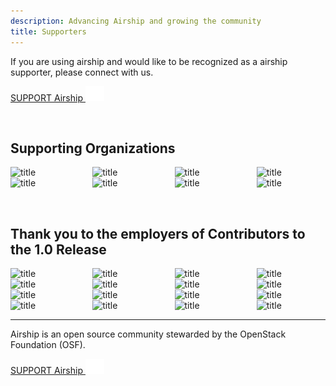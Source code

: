 ```yaml
---
description: Advancing Airship and growing the community
title: Supporters
---
```


<section class="section section-padding-top-0">
<p>If you are using airship and would like to be recognized as a airship supporter, please connect with us.</p>
<a href="mailto:info@airshipit.org" class="button is-primary-dark is-rounded"><span>SUPPORT Airship</span>
  <span class="ico">
    <img src="../.vuepress/theme/svg/arrow-left.svg" alt="Learn More" />
  </span></a>
  <p>&nbsp;</p>
<div class="container1">
  <h2 class="features">Supporting Organizations</h2>
</div>
<div class="container container-center">
  <div class="columns" style="align-items: center;justify-content: center;">
    <div class="column columns-sponsors">  <img class="img-sponsor-l4" src="/images/logo-att.svg" alt="title"  /></div>
    <div class="column columns-sponsors">  <img class="img-sponsor-l4" src="/images/logo-suse.svg" alt="title"  /></div>
    <div class="column columns-sponsors">  <img class="img-sponsor-l4" src="/images/logo-tencent.jpg" alt="title"  /></div>
    <div class="column columns-sponsors">  <img class="img-sponsor-l4" src="/images/logo-cisco.svg" alt="title"  /></div>
  </div>
  <div class="columns" style="align-items: center;justify-content: center;">
    <div class="column columns-sponsors">  <img class="img-sponsor-l4" src="/images/logo-citynetwork.svg" alt="title"  /></div>
    <div class="column columns-sponsors">  <img class="img-sponsor-l4" src="/images/logo-dell.svg" alt="title"  /></div>
    <div class="column columns-sponsors">  <img class="img-sponsor-l4" src="/images/logo-mirantis.png" alt="title"  /></div>
    <div class="column columns-sponsors">  <img class="img-sponsor-l4" src="/images/Telekom_Logo_2013.svg" alt="title"  /></div>
  </div>
</div>
<p>&nbsp;</p>
<div class="container1">
  <h2 class="features">Thank you to the employers of Contributors to the 1.0 Release</h2>
</div>
<div class="container container-center">
  <div class="columns" style="align-items: center;justify-content: center;">
    <div class="column columns-sponsors">  <img class="img-sponsor-l4" src="/images/logo-99cloud.svg" alt="title"  /></div>
    <div class="column columns-sponsors">  <img class="img-sponsor-l4" src="/images/logo-accenture.svg" alt="title"  /></div>
    <div class="column columns-sponsors">  <img class="img-sponsor-l4" src="/images/logo-att.svg" alt="title"  /></div>
    <div class="column columns-sponsors">  <img class="img-sponsor-l4" src="/images/logo-awcloud.svg" alt="title"  /></div>
  </div>
  <div class="columns" style="align-items: center;justify-content: center;">
    <div class="column columns-sponsors">  <img class="img-sponsor-l4" src="/images/logo-charter.svg" alt="title"  /></div>
    <div class="column columns-sponsors">  <img class="img-sponsor-l4" src="/images/logo-cisco.svg" alt="title"  /></div>
    <div class="column columns-sponsors">  <img class="img-sponsor-l4" src="/images/logo-ericsson.svg" alt="title"  /></div>
    <div class="column columns-sponsors">  <img class="img-sponsor-l4" src="/images/logo-fiberhome.svg" alt="title"  /></div>
  </div>
  <div class="columns" style="align-items: center;justify-content: center;">
    <div class="column columns-sponsors">  <img class="img-sponsor-l4" src="/images/logo-fujitsu.svg" alt="title"  /></div>
    <div class="column columns-sponsors">  <img class="img-sponsor-l4" src="/images/logo-inspur.svg" alt="title"  /></div>
    <div class="column columns-sponsors">  <img class="img-sponsor-l4" src="/images/logo-mirantis.png" alt="title"  /></div>
    <div class="column columns-sponsors">  <img class="img-sponsor-l4" src="/images/logo-sktelecom.svg" alt="title"  /></div>
  </div>
  <div class="columns" style="align-items: center;justify-content: center;">
    <div class="column columns-sponsors">  <img class="img-sponsor-l4" src="/images/logo-solinea.svg" alt="title"  /></div>
    <div class="column columns-sponsors">  <img class="img-sponsor-l4" src="/images/logo-suse.svg" alt="title"  /></div>
    <div class="column columns-sponsors">  <img class="img-sponsor-l4" src="/images/logo-windriver.svg" alt="title"  /></div>
    <div class="column columns-sponsors">  <img class="img-sponsor-l4" src="/images/logo-zte.svg" alt="title"  /></div>
  </div>
</div>


<hr/>

Airship is an open source community stewarded by the OpenStack Foundation (OSF). 

<a href="mailto:info@airshipit.org" class="button is-primary-dark is-rounded"><span>SUPPORT Airship</span>
  <span class="ico">
    <img src="../.vuepress/theme/svg/arrow-left.svg" alt="Learn More" />
  </span></a>
<br/><br/>

</section> 


<section class="section bottom-content">
</section>  



